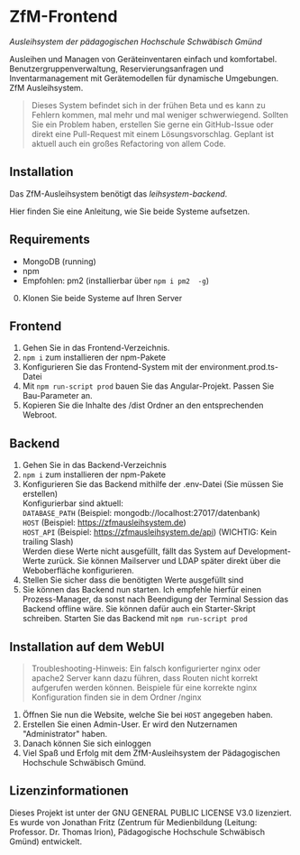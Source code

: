 # ZfM-Frontend
*Ausleihsystem der pädagogischen Hochschule Schwäbisch Gmünd*

Ausleihen und Managen von Geräteinventaren einfach und komfortabel.
Benutzergruppenverwaltung, Reservierungsanfragen und Inventarmanagement mit Gerätemodellen für dynamische Umgebungen.
ZfM Ausleihsystem.

> Dieses System befindet sich in der frühen Beta und es kann zu Fehlern kommen, mal mehr und mal weniger schwerwiegend.
> Sollten Sie ein Problem haben, erstellen Sie gerne ein GitHub-Issue oder direkt eine Pull-Request mit einem Lösungsvorschlag.
> Geplant ist aktuell auch ein großes Refactoring von allem Code.

## Installation

Das ZfM-Ausleihsystem benötigt das *leihsystem-backend*.

Hier finden Sie eine Anleitung, wie Sie beide Systeme aufsetzen.


## Requirements
- MongoDB (running)  
- npm  
- Empfohlen: pm2 (installierbar über `npm i pm2  -g`)  

0. Klonen Sie beide Systeme auf Ihren Server
## Frontend
1. Gehen Sie in das Frontend-Verzeichnis.
2. ``npm i`` zum installieren der npm-Pakete
3. Konfigurieren Sie das Frontend-System mit der environment.prod.ts-Datei
4. Mit ``npm run-script prod`` bauen Sie das Angular-Projekt. Passen Sie Bau-Parameter an.
5. Kopieren Sie die Inhalte des /dist Ordner an den entsprechenden Webroot.
## Backend
1. Gehen Sie in das Backend-Verzeichnis
2. ``npm i`` zum installieren der npm-Pakete
3. Konfigurieren Sie das Backend mithilfe der .env-Datei (Sie müssen Sie erstellen)  
   Konfigurierbar sind aktuell:  
   ``DATABASE_PATH`` (Beispiel: mongodb://localhost:27017/datenbank)  
   ``HOST`` (Beispiel: https://zfmausleihsystem.de)  
   ``HOST_API`` (Beispiel: https://zfmausleihsystem.de/api) (WICHTIG: Kein trailing Slash)  
   Werden diese Werte nicht ausgefüllt, fällt das System auf Development-Werte zurück.
   Sie können Mailserver und LDAP später direkt über die Weboberfläche konfigurieren.
4. Stellen Sie sicher dass die benötigten Werte ausgefüllt sind
5. Sie können das Backend nun starten. Ich empfehle hierfür einen Prozess-Manager, da sonst nach Beendigung der Terminal Session
   das Backend offline wäre. Sie können dafür auch ein Starter-Skript schreiben.
   Starten Sie das Backend mit `npm run-script prod`


## Installation auf dem WebUI


> Troubleshooting-Hinweis: Ein falsch konfigurierter nginx oder apache2 Server kann dazu führen, dass Routen nicht korrekt aufgerufen werden können.
> Beispiele für eine korrekte nginx Konfiguration finden sie in dem Ordner /nginx

1. Öffnen Sie nun die Website, welche Sie bei ``HOST`` angegeben haben.
2. Erstellen Sie einen Admin-User. Er wird den Nutzernamen "Administrator" haben.
3. Danach können Sie sich einloggen
4. Viel Spaß und Erfolg mit dem ZfM-Ausleihsystem der Pädagogischen Hochschule Schwäbisch Gmünd.

## Lizenzinformationen

Dieses Projekt ist unter der GNU GENERAL PUBLIC LICENSE V3.0 lizenziert.
Es wurde von Jonathan Fritz (Zentrum für Medienbildung (Leitung: Professor. Dr. Thomas Irion), Pädagogische Hochschule Schwäbisch Gmünd) entwickelt.